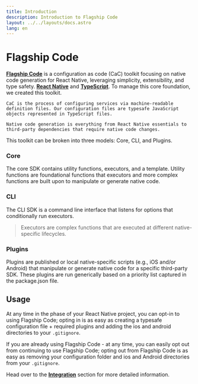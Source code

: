```yaml
---
title: Introduction
description: Introduction to Flagship Code
layout: ../../layouts/docs.astro
lang: en
---
```


# Flagship Code

[**Flagship Code**](https://github.com/brandingbrand/flagship/tree/feat/flagship-12) is a configuration as code (CaC) toolkit focusing on native code generation for React Native, leveraging simplicity, extensibility, and type safety. [**React Native**](https://reactnative.dev/) and [**TypeScript**](https://typescriptlang.org/). To manage this core foundation, we created this toolkit.

```
CaC is the process of configuring services via machine-readable definition files. Our configuration files are typesafe JavaScript objects represented in TypeScript files.
```

```
Native code generation is everything from React Native essentials to third-party dependencies that require native code changes.
```

This toolkit can be broken into three models: Core, CLI, and Plugins.

### Core

The core SDK contains utility functions, executors, and a template. Utility functions are foundational functions that executors and more complex functions are built upon to manipulate or generate native code.

### CLI

The CLI SDK is a command line interface that listens for options that conditionally run executors.

> Executors are complex functions that are executed at different native-specific lifecycles.

### Plugins

Plugins are published or local native-specific scripts (e.g., iOS and/or Android) that manipulate or generate native code for a specific third-party SDK. These plugins are run generically based on a priority list captured in the package.json file.

## Usage

At any time in the phase of your React Native project, you can opt-in to using Flagship Code; opting in is as easy as creating a typesafe configuration file + required plugins and adding the ios and android directories to your `.gitignore`.

If you are already using Flagship Code - at any time, you can easily opt out from continuing to use Flagship Code; opting out from Flagship Code is as easy as removing your configuration folder and ios and Android directories from your `.gitignore`.

Head over to the [**Integration**](/en/usage/integration) section for more detailed information.
